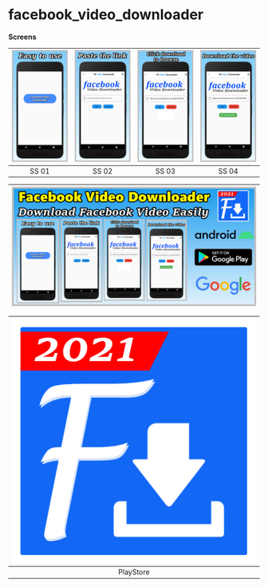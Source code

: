 # facebook_video_downloader


**Screens**

| ![](demo/ss1.jpg) | ![](demo/ss2.jpg) | ![](demo/ss3.jpg) | ![](demo/ss4.jpg) |
| :-------------: | :-------------:  | :-------------:  | :-------------:  | 
|     SS 01     |    SS 02   |    SS 03     |     SS 04       |  



| ![](demo/Grapic%20Screen.jpg) |
| :-------------: | 


| ![](demo/PlayStore%20Icon.png) |
| :-------------: | 
|     PlayStore     |   
